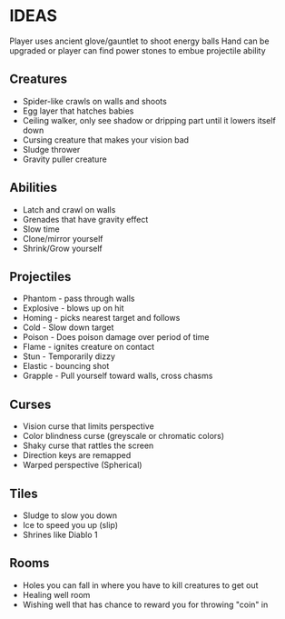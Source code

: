 # IDEAS

Player uses ancient glove/gauntlet to shoot energy balls
Hand can be upgraded or player can find power stones to embue projectile ability

## Creatures

- Spider-like crawls on walls and shoots
- Egg layer that hatches babies
- Ceiling walker, only see shadow or dripping part until it lowers itself down
- Cursing creature that makes your vision bad
- Sludge thrower
- Gravity puller creature

## Abilities

- Latch and crawl on walls
- Grenades that have gravity effect
- Slow time
- Clone/mirror yourself
- Shrink/Grow yourself

## Projectiles

- Phantom - pass through walls
- Explosive - blows up on hit
- Homing - picks nearest target and follows
- Cold - Slow down target
- Poison - Does poison damage over period of time
- Flame - ignites creature on contact
- Stun - Temporarily dizzy
- Elastic - bouncing shot
- Grapple - Pull yourself toward walls, cross chasms

## Curses

- Vision curse that limits perspective
- Color blindness curse (greyscale or chromatic colors)
- Shaky curse that rattles the screen
- Direction keys are remapped
- Warped perspective (Spherical)

## Tiles

- Sludge to slow you down
- Ice to speed you up (slip)
- Shrines like Diablo 1

## Rooms

- Holes you can fall in where you have to kill creatures to get out
- Healing well room
- Wishing well that has chance to reward you for throwing "coin" in
